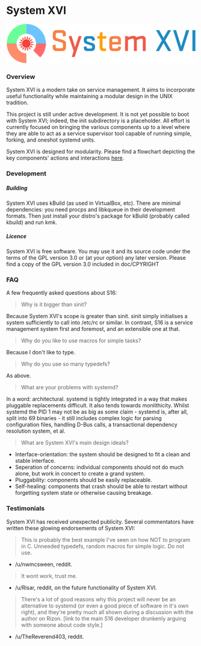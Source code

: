 # System XVI

![System XVI Logo](doc/logotype.png)

### Overview
System XVI is a modern take on service management.
It aims to incorporate useful functionality while maintaining a modular 
design in the UNIX tradition.

This project is still under active development. It is not yet possible to
boot with System XVI; indeed, the init subdirectory is a placeholder.
All effort is currently focused on bringing the various components up to
a level where they are able to act as a service supervisor tool capable of 
running simple, forking, and oneshot systemd units.

System XVI is designed for modularity. Please find a flowchart depicting
the key components' actions and interactions [here](doc/s16.png).

### Development

##### Building
System XVI uses kBuild (as used in VirtualBox, etc).
There are minimal dependencies: you need procps and libkqueue in their 
development formats. 
Then just install your distro's package for kBuild (probably called 
kbuild) and run kmk.

##### Licence
System XVI is free software. You may use it and its source code under the 
terms of the GPL version 3.0 or (at your option) any later version.
Please find a copy of the GPL version 3.0 included in doc/CPYRIGHT


### FAQ
A few frequently asked questions about S16:

> Why is it bigger than sinit?

Because System XVI's scope is greater than sinit. sinit simply initialises
a system sufficiently to call into /etc/rc or similar.  In contrast, S16
is a service management system first and foremost, and an extensible one
at that.

> Why do you like to use macros for simple tasks?

Because I don't like to type.

> Why do you use so many typedefs?

As above.

> What are your problems with systemd?

In a word: architectural. systemd is tightly integrated in a way that
makes pluggable replacements difficult. It also tends towards monlithicity.
Whilst systemd the PID 1 may not be as big as some claim - systemd is,
after all, split into 69 binaries - it still includes complex logic for
parsing configuration files, handling D-Bus calls, a transactional
dependency resolution system, et al.

> What are System XVI's main design ideals?

 * Interface-orientation: the system should be designed to fit a clean and stable interface.
 * Seperation of concerns: individual components should not do much alone, but work in concert to create a grand system.
 * Pluggability: components should be easily replaceable.
 * Self-healing: components that crash should be able to restart without forgetting system state or otherwise causing breakage.

### Testimonials
System XVI has received unexpected publicity. Several commentators have
written these glowing endorsements of System XVI:

> This is probably the best example I've seen on how NOT to program in C. Unneeded typedefs, random macros for simple logic. Do not use.

 - /u/nwmcsween, reddit.

> It wont work, trust me.

 - /u/Risar, reddit, on the future functionality of System XVI.

> There's a lot of good reasons why this project will never be an alternative to systemd (or even a good piece of software in it's own right), and they're pretty much all shown during a discussion with the author on Rizon. [link to the main S16 developer drunkenly arguing with someone about code style.]

- /u/TheReverend403, reddit.
